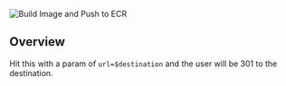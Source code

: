 ![Build Image and Push to ECR](https://github.com/glg-public/bounce/workflows/Build%20Image%20and%20Push%20to%20ECR/badge.svg)

## Overview

Hit this with a param of `url=$destination` and the user will be 301 to the destination.
